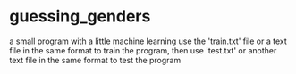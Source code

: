 # guessing_genders
a small program with a little machine learning
use the 'train.txt' file or a text file in the same format to train the program, then use 'test.txt' or another text file in the same format to test the program
